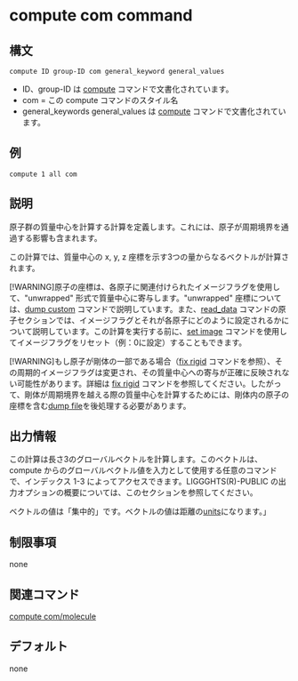 # compute com command

## 構文
```
compute ID group-ID com general_keyword general_values
```

- ID、group-ID は [compute]() コマンドで文書化されています。
- com = この compute コマンドのスタイル名
- general_keywords general_values は [compute]() コマンドで文書化されています。

## 例
```
compute 1 all com
```

## 説明
原子群の質量中心を計算する計算を定義します。これには、原子が周期境界を通過する影響も含まれます。

この計算では、質量中心の x, y, z 座標を示す3つの量からなるベクトルが計算されます。

[!WARNING]原子の座標は、各原子に関連付けられたイメージフラグを使用して、"unwrapped" 形式で質量中心に寄与します。"unwrapped" 座標については、[dump custom]() コマンドで説明しています。また、[read_data]() コマンドの原子セクションでは、イメージフラグとそれが各原子にどのように設定されるかについて説明しています。この計算を実行する前に、[set image]() コマンドを使用してイメージフラグをリセット（例：0に設定）することもできます。

[!WARNING]もし原子が剛体の一部である場合（[fix rigid]() コマンドを参照）、その周期的イメージフラグは変更され、その質量中心への寄与が正確に反映されない可能性があります。詳細は [fix rigid]() コマンドを参照してください。したがって、剛体が周期境界を越える際の質量中心を計算するためには、剛体内の原子の座標を含む[dump file]()を後処理する必要があります。

## 出力情報
この計算は長さ3のグローバルベクトルを計算します。このベクトルは、compute からのグローバルベクトル値を入力として使用する任意のコマンドで、インデックス 1-3 によってアクセスできます。LIGGGHTS(R)-PUBLIC の出力オプションの概要については、このセクションを参照してください。

ベクトルの値は「集中的」です。ベクトルの値は距離の[units]()になります。」

## 制限事項
none

## 関連コマンド
[compute com/molecule]()

## デフォルト
none